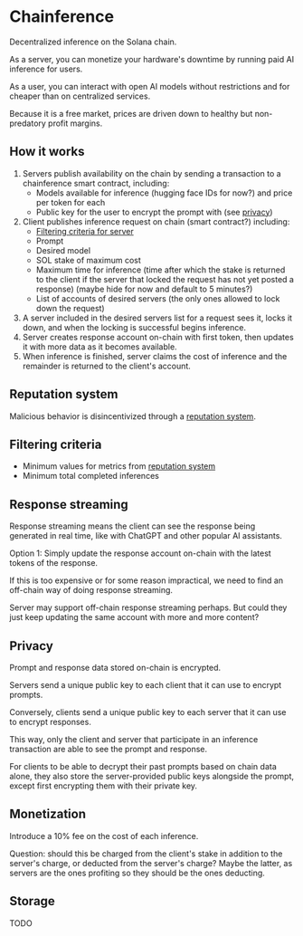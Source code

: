 # Chainference

Decentralized inference on the Solana chain.

As a server, you can monetize your hardware's downtime by running paid AI inference for users.

As a user, you can interact with open AI models without restrictions and for cheaper than on centralized services.

Because it is a free market, prices are driven down to healthy but non-predatory profit margins.

## How it works

1. Servers publish availability on the chain by sending a transaction to a chainference smart contract, including:
   - Models available for inference (hugging face IDs for now?) and price per token for each
   - Public key for the user to encrypt the prompt with (see [privacy](#privacy))
1. Client publishes inference request on chain (smart contract?) including:
   - [Filtering criteria for server](#filtering-criteria)
   - Prompt
   - Desired model
   - SOL stake of maximum cost
   - Maximum time for inference (time after which the stake is returned to the client if the server that locked the request has not yet posted a response) (maybe hide for now and default to 5 minutes?)
   - List of accounts of desired servers (the only ones allowed to lock down the request)
1. A server included in the desired servers list for a request sees it, locks it down, and when the locking is successful begins inference.
1. Server creates response account on-chain with first token, then updates it with more data as it becomes available.
1. When inference is finished, server claims the cost of inference and the remainder is returned to the client's account.

## Reputation system

Malicious behavior is disincentivized through a [reputation system](./docs/reputation-system.md).

## Filtering criteria

- Minimum values for metrics from [reputation system](./docs/reputation-system.md)
- Minimum total completed inferences

## Response streaming

Response streaming means the client can see the response being generated in real time, like with ChatGPT and other popular AI assistants.

Option 1: Simply update the response account on-chain with the latest tokens of the response.

If this is too expensive or for some reason impractical, we need to find an off-chain way of doing response streaming.

Server may support off-chain response streaming perhaps.
But could they just keep updating the same account with more and more content?

## Privacy

Prompt and response data stored on-chain is encrypted.

Servers send a unique public key to each client that it can use to encrypt prompts.

Conversely, clients send a unique public key to each server that it can use to encrypt responses.

This way, only the client and server that participate in an inference transaction are able to see the prompt and response.

For clients to be able to decrypt their past prompts based on chain data alone, they also store the server-provided public keys alongside the prompt, except first encrypting them with their private key.

## Monetization

Introduce a 10% fee on the cost of each inference.

Question: should this be charged from the client's stake in addition to the server's charge, or deducted from the server's charge? Maybe the latter, as servers are the ones profiting so they should be the ones deducting.

## Storage

TODO
